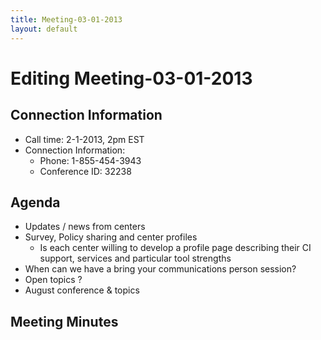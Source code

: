 ```yaml
---
title: Meeting-03-01-2013
layout: default
---
```

# Editing Meeting-03-01-2013

## Connection Information 

* Call time: 2-1-2013, 2pm EST
* Connection Information:      
  * Phone: 1-855-454-3943
  * Conference ID: 32238 

## Agenda

* Updates / news from centers
* Survey, Policy sharing and center profiles
  * Is each center willing to develop a profile page describing their CI support, services and particular tool strengths
* When can we have a bring your communications person session?
* Open topics ?
* August conference & topics

## Meeting Minutes 
